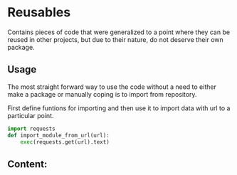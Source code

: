 # Reusables

Contains pieces of code that were generalized to a point where they can be reused in other projects, but due to their nature, do not deserve their own package.

## Usage

The most straight forward way to use the code without a need to either make a package or manually coping is to import from repository.

First define funtions for importing and then use it to import data with url to a particular point.

``` python
import requests
def import_module_from_url(url):
    exec(requests.get(url).text)
```

## Content:
